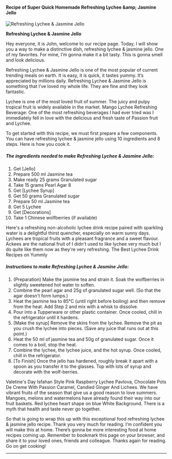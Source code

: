             

#### Recipe of Super Quick Homemade Refreshing Lychee &amp;amp; Jasmine Jello

![Refreshing Lychee &amp; Jasmine Jello](https://img-global.cpcdn.com/recipes/6235257163481088/751x532cq70/refreshing-lychee-jasmine-jello-recipe-main-photo.jpg)

**Refreshing Lychee &amp; Jasmine Jello**

Hey everyone, it is John, welcome to our recipe page. Today, I will show you a way to make a distinctive dish, refreshing lychee & jasmine jello. One of my favorites. For mine, I’m gonna make it a bit tasty. This is gonna smell and look delicious.

Refreshing Lychee & Jasmine Jello is one of the most popular of current trending meals on earth. It is easy, it is quick, it tastes yummy. It’s appreciated by millions daily. Refreshing Lychee & Jasmine Jello is something that I’ve loved my whole life. They are fine and they look fantastic.

Lychee is one of the most loved fruit of summer. The juicy and pulpy tropical fruit is widely available in the market. Mango Lychee Refreshing Beverage: One of the most refreshing beverages I had ever tried was I immediately fell in love with the delicious and fresh taste of Passion fruit and Lychee.

To get started with this recipe, we must first prepare a few components. You can have refreshing lychee & jasmine jello using 10 ingredients and 8 steps. Here is how you cook it.

##### The ingredients needed to make Refreshing Lychee & Jasmine Jello:

1.  Get \[Jello\]
2.  Prepare 500 ml Jasmine tea
3.  Make ready 25 grams Granulated sugar
4.  Take 15 grams Pearl Agar 8
5.  Get \[Lychee Syrup\]
6.  Get 50 grams Granulated sugar
7.  Prepare 50 ml Jasmine tea
8.  Get 5 Lychee
9.  Get \[Decorations\]
10.  Take 1 Chinese wolfberries (if available)

Here's a refreshing non-alcoholic lychee drink recipe paired with sparkling water is a delightful thirst quencher, especially on warm sunny days. Lychees are tropical fruits with a pleasant fragrance and a sweet flavour. Ackees are the national fruit of I didn't used to like lychee very much but I do quite like them now as they're very refreshing. The Best Lychee Drink Recipes on Yummly

##### Instructions to make Refreshing Lychee & Jasmine Jello:

1.  (Preparation) Make the jasmine tea and strain it. Soak the wolfberries in slightly sweetened hot water to soften.
2.  Combine the pearl agar and 25g of granulated sugar well. (So that the agar doesn't form lumps.)
3.  Heat the jasmine tea to 85°C (until right before boiling) and then remove from the heat. Add Step 2 and mix with a whisk to dissolve.
4.  Pour into a Tupperware or other plastic container. Once cooled, chill in the refrigerator until it hardens.
5.  \[Make the syrup\] Remove the skins from the lychee. Remove the pit as you crush the lychee into pieces. (Save any juice that runs out at this point.)
6.  Heat the 50 ml of jasmine tea and 50g of granulated sugar. Once it comes to a boil, stop the heat.
7.  Combine the lychee, the lychee juice, and the hot syrup. Once cooled, chill in the refrigerator.
8.  \[To Finish\] Once the jello has hardened, roughly break it apart with a spoon as you transfer it to the glasses. Top with lots of syrup and decorate with the wolf-berries.

Valetine's Day Isfahan Style Pink Raspberry Lychee Pavlova, Chocolate Pots De Creme With Passion Caramel, Candied Ginger And Lichees. We have vibrant fruits of the season that give us a good reason to love summers. Mangoes, melons and watermelons have already found their way into our fruit baskets. Red lychee heart shape on blue White Background. There is a myth that health and taste never go together.

So that is going to wrap this up with this exceptional food refreshing lychee & jasmine jello recipe. Thank you very much for reading. I’m confident you will make this at home. There’s gonna be more interesting food at home recipes coming up. Remember to bookmark this page on your browser, and share it to your loved ones, friends and colleague. Thanks again for reading. Go on get cooking!

* * *